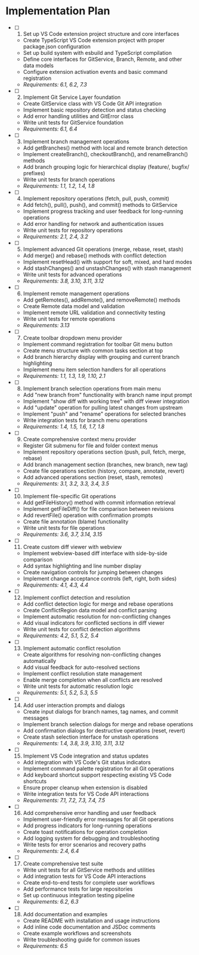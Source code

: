 # Implementation Plan

- [ ] 1. Set up VS Code extension project structure and core interfaces
  - Create TypeScript VS Code extension project with proper package.json configuration
  - Set up build system with esbuild and TypeScript compilation
  - Define core interfaces for GitService, Branch, Remote, and other data models
  - Configure extension activation events and basic command registration
  - _Requirements: 6.1, 6.2, 7.3_

- [ ] 2. Implement Git Service Layer foundation
  - Create GitService class with VS Code Git API integration
  - Implement basic repository detection and status checking
  - Add error handling utilities and GitError class
  - Write unit tests for GitService foundation
  - _Requirements: 6.1, 6.4_

- [ ] 3. Implement branch management operations
  - Add getBranches() method with local and remote branch detection
  - Implement createBranch(), checkoutBranch(), and renameBranch() methods
  - Add branch grouping logic for hierarchical display (feature/, bugfix/ prefixes)
  - Write unit tests for branch operations
  - _Requirements: 1.1, 1.2, 1.4, 1.8_

- [ ] 4. Implement repository operations (fetch, pull, push, commit)
  - Add fetch(), pull(), push(), and commit() methods to GitService
  - Implement progress tracking and user feedback for long-running operations
  - Add error handling for network and authentication issues
  - Write unit tests for repository operations
  - _Requirements: 2.1, 2.4, 3.2_

- [ ] 5. Implement advanced Git operations (merge, rebase, reset, stash)
  - Add merge() and rebase() methods with conflict detection
  - Implement resetHead() with support for soft, mixed, and hard modes
  - Add stashChanges() and unstashChanges() with stash management
  - Write unit tests for advanced operations
  - _Requirements: 3.8, 3.10, 3.11, 3.12_

- [ ] 6. Implement remote management operations
  - Add getRemotes(), addRemote(), and removeRemote() methods
  - Create Remote data model and validation
  - Implement remote URL validation and connectivity testing
  - Write unit tests for remote operations
  - _Requirements: 3.13_

- [ ] 7. Create toolbar dropdown menu provider
  - Implement command registration for toolbar Git menu button
  - Create menu structure with common tasks section at top
  - Add branch hierarchy display with grouping and current branch highlighting
  - Implement menu item selection handlers for all operations
  - _Requirements: 1.1, 1.3, 1.9, 1.10, 2.1_

- [ ] 8. Implement branch selection operations from main menu
  - Add "new branch from" functionality with branch name input prompt
  - Implement "show diff with working tree" with diff viewer integration
  - Add "update" operation for pulling latest changes from upstream
  - Implement "push" and "rename" operations for selected branches
  - Write integration tests for branch menu operations
  - _Requirements: 1.4, 1.5, 1.6, 1.7, 1.8_

- [ ] 9. Create comprehensive context menu provider
  - Register Git submenu for file and folder context menus
  - Implement repository operations section (push, pull, fetch, merge, rebase)
  - Add branch management section (branches, new branch, new tag)
  - Create file operations section (history, compare, annotate, revert)
  - Add advanced operations section (reset, stash, remotes)
  - _Requirements: 3.1, 3.2, 3.3, 3.4, 3.5_

- [ ] 10. Implement file-specific Git operations
  - Add getFileHistory() method with commit information retrieval
  - Implement getFileDiff() for file comparison between revisions
  - Add revertFile() operation with confirmation prompts
  - Create file annotation (blame) functionality
  - Write unit tests for file operations
  - _Requirements: 3.6, 3.7, 3.14, 3.15_

- [ ] 11. Create custom diff viewer with webview
  - Implement webview-based diff interface with side-by-side comparison
  - Add syntax highlighting and line number display
  - Create navigation controls for jumping between changes
  - Implement change acceptance controls (left, right, both sides)
  - _Requirements: 4.1, 4.3, 4.4_

- [ ] 12. Implement conflict detection and resolution
  - Add conflict detection logic for merge and rebase operations
  - Create ConflictRegion data model and conflict parsing
  - Implement automatic resolution for non-conflicting changes
  - Add visual indicators for conflicted sections in diff viewer
  - Write unit tests for conflict detection algorithms
  - _Requirements: 4.2, 5.1, 5.2, 5.4_

- [ ] 13. Implement automatic conflict resolution
  - Create algorithms for resolving non-conflicting changes automatically
  - Add visual feedback for auto-resolved sections
  - Implement conflict resolution state management
  - Enable merge completion when all conflicts are resolved
  - Write unit tests for automatic resolution logic
  - _Requirements: 5.1, 5.2, 5.3, 5.5_

- [ ] 14. Add user interaction prompts and dialogs
  - Create input dialogs for branch names, tag names, and commit messages
  - Implement branch selection dialogs for merge and rebase operations
  - Add confirmation dialogs for destructive operations (reset, revert)
  - Create stash selection interface for unstash operations
  - _Requirements: 1.4, 3.8, 3.9, 3.10, 3.11, 3.12_

- [ ] 15. Implement VS Code integration and status updates
  - Add integration with VS Code's Git status indicators
  - Implement command palette registration for all Git operations
  - Add keyboard shortcut support respecting existing VS Code shortcuts
  - Ensure proper cleanup when extension is disabled
  - Write integration tests for VS Code API interactions
  - _Requirements: 7.1, 7.2, 7.3, 7.4, 7.5_

- [ ] 16. Add comprehensive error handling and user feedback
  - Implement user-friendly error messages for all Git operations
  - Add progress indicators for long-running operations
  - Create toast notifications for operation completion
  - Add logging system for debugging and troubleshooting
  - Write tests for error scenarios and recovery paths
  - _Requirements: 2.4, 6.4_

- [ ] 17. Create comprehensive test suite
  - Write unit tests for all GitService methods and utilities
  - Add integration tests for VS Code API interactions
  - Create end-to-end tests for complete user workflows
  - Add performance tests for large repositories
  - Set up continuous integration testing pipeline
  - _Requirements: 6.2, 6.3_

- [ ] 18. Add documentation and examples
  - Create README with installation and usage instructions
  - Add inline code documentation and JSDoc comments
  - Create example workflows and screenshots
  - Write troubleshooting guide for common issues
  - _Requirements: 6.5_